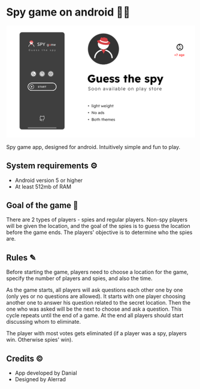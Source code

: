 ﻿# Spy game on android 🕵️‍♂️

![demo](./demo.png)

Spy game app, designed for android. Intuitively simple and fun to play. 

## System requirements ⚙️
- Android version 5 or higher
- At least 512mb of RAM

## Goal of the game 🎯
There are 2 types of players - spies and regular players. Non-spy players will be given the location, and the goal of the spies is to guess the location before the game ends. The players' objective is to determine who the spies are.

## Rules ✎
Before starting the game, players need to choose a location for the game, specify the number of players and spies, and also the time.

As the game starts, all players will ask questions each other one by one (only yes or no questions are allowed). It starts with one player choosing another one to answer his question related to the secret location. Then the one who was asked will be the next to choose and ask a question. This cycle repeats until the end of a game. At the end all players should start discussing whom to eliminate.

The player with most votes gets eliminated (if a player was a spy, players win. Otherwise spies' win).

## Credits ©️
- App developed by Danial
- Designed by Alerrad